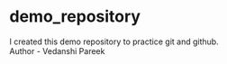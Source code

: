 # demo_repository
I created this demo repository to practice git and github.
</br>
Author - Vedanshi Pareek
